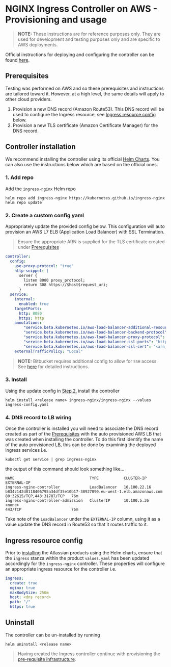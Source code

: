 # NGINX Ingress Controller on AWS - Provisioning and usage
> **NOTE:** These instructions are for reference purposes only. They are used for development and testing purposes only and are specific to AWS deployments.  

Official instructions for deploying and configuring the controller can be found [here](https://kubernetes.github.io/ingress-nginx/deploy/).

## Prerequisites
Testing was performed on AWS and so these prerequisites and instructions are tailored toward it. However, at a high level, the same details will apply to other cloud providers.

1. Provision a new DNS record (Amazon Route53). This DNS record will be used to configure the Ingress resource, see [Ingress resource config](#Ingress-resource-config) below.
2. Provision a new TLS certificate (Amazon Certificate Manager) for the DNS record.

## Controller installation
We recommend installing the controller using its official [Helm Charts](https://github.com/kubernetes/ingress-nginx/tree/master/charts/ingress-nginx). You can also use the instructions below which are based on the official ones.

### 1. Add repo
Add the `ingress-nginx` Helm repo
```shell
helm repo add ingress-nginx https://kubernetes.github.io/ingress-nginx
helm repo update
```

### 2. Create a custom config yaml
Appropriately update the provided config below. This configuration will auto provision an AWS L7 ELB (Application Load Balancer) with SSL Termination.
> Ensure the appropriate ARN is supplied for the TLS certificate created under [Prerequisites](#Prerequisites)
```yaml
controller:
  config:
    use-proxy-protocol: "true"
    http-snippet: |
      server {
        listen 8080 proxy_protocol;
        return 308 https://$host$request_uri;
      }
  service:
    internal:
      enabled: true
    targetPorts:
      http: 8080
      https: http
    annotations:
        "service.beta.kubernetes.io/aws-load-balancer-additional-resource-tags": "<tag1>=<tag1_value>,<tag2>=<tag2_value>,etc..."
        "service.beta.kubernetes.io/aws-load-balancer-backend-protocol": "tcp"
        "service.beta.kubernetes.io/aws-load-balancer-proxy-protocol": "*"
        "service.beta.kubernetes.io/aws-load-balancer-ssl-ports": "https"
        "service.beta.kubernetes.io/aws-load-balancer-ssl-cert": "<arn_for_tls_cert>"
    externalTrafficPolicy: "Local"
```
> **NOTE:** Bitbucket requires additional config to allow for `SSH` access. See [here](????????) for detailed instructions.

### 3. Install
Using the update config in [Step 2.](#Update-config.yaml) install the controller
```shell
helm install <release name> ingress-nginx/ingress-nginx --values ingress-config.yaml
```

### 4. DNS record to LB wiring
Once the controller is installed you will need to associate the DNS record created as part of the [Prerequisites](#Prerequisites) with the auto provisioned AWS LB that was created when installing the controller. To do this first identify the name of the auto provisioned LB, this can be done by examining the deployed ingress services i.e.
```shell
kubectl get service | grep ingress-nginx    
```
the output of this command should look something like...
```shell
NAME                                 TYPE           CLUSTER-IP      EXTERNAL-IP
ingress-nginx-controller             LoadBalancer   10.100.22.16    b834z142d8118406795a34df35e10b17-38927090.eu-west-1.elb.amazonaws.com   80:32615/TCP,443:31787/TCP   76m
ingress-nginx-controller-admission   ClusterIP      10.100.5.36     <none>                                                                  443/TCP                      76m
```
Take note of the `LoadBalancer` under the `EXTERNAL-IP` column, using it as a value update the DNS record in Route53 so that it routes traffic to it.

## Ingress resource config
Prior to [installing](../../INSTALLATION.md) the Atlassian products using the Helm charts, ensure that the `ingress` stanza within the product `values.yaml` has been updated accordingly for the `ingress-nginx` controller. These properties will configure an appropriate ingress resource for the controller i.e.
```yaml
ingress:
  create: true
  nginx: true
  maxBodySize: 250m
  host: <dns record>
  path: "/"
  https: true
```

## Uninstall
The controller can be un-installed by running
```shell
helm uninstall <release name>
```

> Having created the Ingress controller continue with provisioning the [pre-requisite infrastructure](../../PREREQUISITES.md).